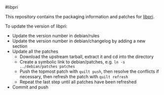 #libpri

This repository contains the packaging information and patches for [libpri](http://www.asterisk.org/).

To update the version of libpri:

* Update the version number in debian/rules
* Update the version number in debian/changelog by adding a new section
* Update all the patches
  * Download the upstream tarball, extract it and cd into the directory
  * Create a symbolic link to debian/patches, e.g. `ln -s ../debian/patches patches`
  * Push the topmost patch with `quilt push`, then resolve the conflicts if necessary, then refresh
    the patch with `quilt refresh`
  * Repeat the last step until all patches have been refreshed
* Commit and push

